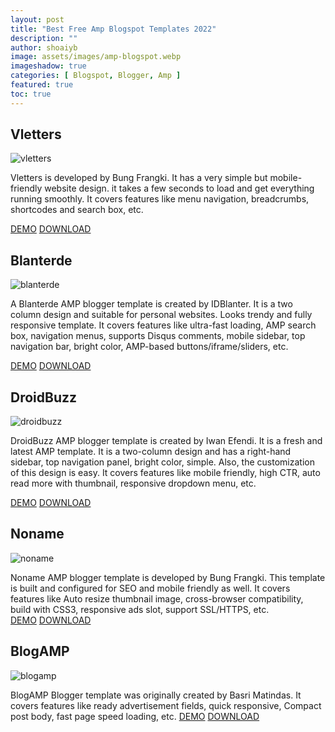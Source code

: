 ```yaml
---
layout: post
title: "Best Free Amp Blogspot Templates 2022"
description: ""
author: shoaiyb
image: assets/images/amp-blogspot.webp
imageshadow: true
categories: [ Blogspot, Blogger, Amp ]
featured: true
toc: true
---
```




## Vletters

![vletters](/assets/images/vletters.webp)         

Vletters is developed by Bung Frangki. It has a very simple but mobile-friendly website design. it takes a few seconds to load and get everything running smoothly. It covers features like menu navigation, breadcrumbs, shortcodes and search box, etc.     

<a target="_blank" href="https://vletterstheme.blogspot.com/" class="btn btn-dark">DEMO</a> <a target="_blank" href="/get/vletters.xml" class="btn btn-dark" download>DOWNLOAD</a>         

## Blanterde

![blanterde](/assets/images/blanterde.webp)          

A Blanterde AMP blogger template is created by IDBlanter. It is a two column design and suitable for personal websites. Looks trendy and fully responsive template. It covers features like ultra-fast loading, AMP search box, navigation menus, supports Disqus comments, mobile sidebar, top navigation bar, bright color, AMP-based buttons/iframe/sliders, etc.      

<a target="_blank" href="https://bootstrapstarter.com/bootstrap-templates/jekyll-theme-memoirs/" class="btn btn-dark">DEMO</a> <a target="_blank" href="https://bootstrapstarter.com/bootstrap-templates/jekyll-theme-memoirs/" class="btn btn-dark" download>DOWNLOAD</a>

## DroidBuzz

![droidbuzz](/assets/images/droidbuzz.webp)         

DroidBuzz AMP blogger template is created by Iwan Efendi. It is a fresh and latest AMP template. It is a two-column design and has a right-hand sidebar, top navigation panel, bright color, simple. Also, the customization of this design is easy. It covers features like mobile friendly, high CTR, auto read more with thumbnail, responsive dropdown menu, etc.      

<a target="_blank" href="https://bootstrapstarter.com/bootstrap-templates/jekyll-theme-memoirs/" class="btn btn-dark">DEMO</a> <a target="_blank" href="https://bootstrapstarter.com/bootstrap-templates/jekyll-theme-memoirs/" class="btn btn-dark" download>DOWNLOAD</a>      

## Noname

![noname](/assets/images/noname.webp)       

Noname AMP blogger template is developed by Bung Frangki. This template is built and configured for SEO and mobile friendly as well. It covers features like Auto resize thumbnail image, cross-browser compatibility, build with CSS3, responsive ads slot, support SSL/HTTPS, etc.       
<a target="_blank" href="https://bootstrapstarter.com/bootstrap-templates/jekyll-theme-memoirs/" class="btn btn-dark">DEMO</a> <a target="_blank" href="https://bootstrapstarter.com/bootstrap-templates/jekyll-theme-memoirs/" class="btn btn-dark" download>DOWNLOAD</a>        

## BlogAMP

![blogamp](/assets/images/blogamp.webp)       

BlogAMP Blogger template was originally created by Basri Matindas. It covers features like ready advertisement fields, quick responsive, Compact post body, fast page speed loading, etc. 
<a target="_blank" href="https://bootstrapstarter.com/bootstrap-templates/jekyll-theme-memoirs/" class="btn btn-dark">DEMO</a> <a target="_blank" href="https://bootstrapstarter.com/bootstrap-templates/jekyll-theme-memoirs/" class="btn btn-dark" download>DOWNLOAD</a>        
